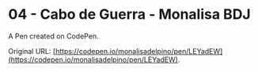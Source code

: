 # 04 - Cabo de Guerra - Monalisa BDJ

A Pen created on CodePen.

Original URL: [https://codepen.io/monalisadelpino/pen/LEYadEW](https://codepen.io/monalisadelpino/pen/LEYadEW).

